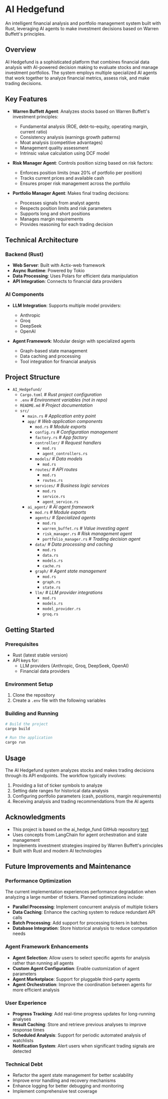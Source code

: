 # AI Hedgefund

An intelligent financial analysis and portfolio management system built with Rust, leveraging AI agents to make investment decisions based on Warren Buffett's principles.

## Overview

AI Hedgefund is a sophisticated platform that combines financial data analysis with AI-powered decision making to evaluate stocks and manage investment portfolios. The system employs multiple specialized AI agents that work together to analyze financial metrics, assess risk, and make trading decisions.

## Key Features

- **Warren Buffett Agent**: Analyzes stocks based on Warren Buffett's investment principles:
  - Fundamental analysis (ROE, debt-to-equity, operating margin, current ratio)
  - Consistency analysis (earnings growth patterns)
  - Moat analysis (competitive advantages)
  - Management quality assessment
  - Intrinsic value calculation using DCF model

- **Risk Manager Agent**: Controls position sizing based on risk factors:
  - Enforces position limits (max 20% of portfolio per position)
  - Tracks current prices and available cash
  - Ensures proper risk management across the portfolio

- **Portfolio Manager Agent**: Makes final trading decisions:
  - Processes signals from analyst agents
  - Respects position limits and risk parameters
  - Supports long and short positions
  - Manages margin requirements
  - Provides reasoning for each trading decision

## Technical Architecture

### Backend (Rust)

- **Web Server**: Built with Actix-web framework
- **Async Runtime**: Powered by Tokio
- **Data Processing**: Uses Polars for efficient data manipulation
- **API Integration**: Connects to financial data providers

### AI Components

- **LLM Integration**: Supports multiple model providers:
  - Anthropic
  - Groq
  - DeepSeek
  - OpenAI

- **Agent Framework**: Modular design with specialized agents
  - Graph-based state management
  - Data caching and processing
  - Tool integration for financial analysis

## Project Structure

-   `AI_Hedgefund/`
    -   `Cargo.toml`  *# Rust project configuration*
    -   `.env`  *# Environment variables (not in repo)*
    -   `README.md`  *# Project documentation*
    -   `src/`
        -   `main.rs`  *# Application entry point*
        -   `app/`  *# Web application components*
            -   `mod.rs`  *# Module exports*
            -   `config.rs`  *# Configuration management*
            -   `factory.rs`  *# App factory*
            -   `controller/`  *# Request handlers*
                -   `mod.rs`
                -   `agent_controllers.rs`
            -   `models/`  *# Data models*
                -   `mod.rs`
            -   `routes/`  *# API routes*
                -   `mod.rs`
                -   `routes.rs`
            -   `services/`  *# Business logic services*
                -   `mod.rs`
                -   `service.rs`
                -   `agent_service.rs`
        -   `ai_agent/`  *# AI agent framework*
            -   `mod.rs`  *# Module exports*
            -   `agents/`  *# Specialized agents*
                -   `mod.rs`
                -   `warren_buffet.rs`  *# Value investing agent*
                -   `risk_manager.rs`  *# Risk management agent*
                -   `portfolio_manager.rs`  *# Trading decision agent*
            -   `data/`  *# Data processing and caching*
                -   `mod.rs`
                -   `data.rs`
                -   `models.rs`
                -   `cache.rs`
            -   `graph/`  *# Agent state management*
                -   `mod.rs`
                -   `graph.rs`
                -   `state.rs`
            -   `llm/`  *# LLM provider integrations*
                -   `mod.rs`
                -   `models.rs`
                -   `model_provider.rs`
                -   `groq.rs`


## Getting Started

### Prerequisites

- Rust (latest stable version)
- API keys for:
  - LLM providers (Anthropic, Groq, DeepSeek, OpenAI)
  - Financial data providers

### Environment Setup

1. Clone the repository
2. Create a `.env` file with the following variables

### Building and Running

```bash
# Build the project
cargo build

# Run the application
cargo run
```

## Usage

The AI Hedgefund system analyzes stocks and makes trading decisions through its API endpoints. The workflow typically involves:

1. Providing a list of ticker symbols to analyze
2. Setting date ranges for historical data analysis
3. Configuring portfolio parameters (cash, positions, margin requirements)
4. Receiving analysis and trading recommendations from the AI agents

## Acknowledgments
* This project is based on the ai_hedge_fund GitHub repository [text](https://github.com/virattt/ai-hedge-fund)
* Uses concepts from LangChain for agent orchestration and state management
* Implements investment strategies inspired by Warren Buffett's principles
* Built with Rust and modern AI technologies

## Future Improvements and Maintenance

### Performance Optimization

The current implementation experiences performance degradation when analyzing a large number of tickers. Planned optimizations include:

- **Parallel Processing**: Implement concurrent analysis of multiple tickers
- **Data Caching**: Enhance the caching system to reduce redundant API calls
- **Batch Processing**: Add support for processing tickers in batches
- **Database Integration**: Store historical analysis to reduce computation needs

### Agent Framework Enhancements

- **Agent Selection**: Allow users to select specific agents for analysis rather than running all agents
- **Custom Agent Configuration**: Enable customization of agent parameters
- **Agent Marketplace**: Support for pluggable third-party agents
- **Agent Orchestration**: Improve the coordination between agents for more efficient analysis

### User Experience

- **Progress Tracking**: Add real-time progress updates for long-running analyses
- **Result Caching**: Store and retrieve previous analyses to improve response times
- **Scheduled Analysis**: Support for periodic automated analysis of watchlists
- **Notification System**: Alert users when significant trading signals are detected

### Technical Debt

- Refactor the agent state management for better scalability
- Improve error handling and recovery mechanisms
- Enhance logging for better debugging and monitoring
- Implement comprehensive test coverage
